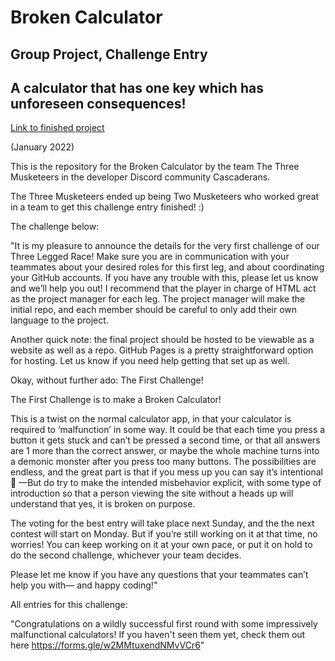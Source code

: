 # Broken Calculator 
## Group Project, Challenge Entry

## A calculator that has one key which has unforeseen consequences!

[Link to finished project](https://j-pohl.github.io/broken-calculator-challenge-entry/)

(January 2022)

This is the repository for the Broken Calculator by the team The Three Musketeers in the developer Discord community Cascaderans. 

The Three Musketeers ended up being Two Musketeers who worked great in a team to get this challenge entry finished! :)

The challenge below:

"It is my pleasure to announce the details for the very first challenge of our Three Legged Race! Make sure you are in communication with your teammates about your desired roles for this first leg, and about coordinating your GitHub accounts. If you have any trouble with this, please let us know and we’ll help you out! I recommend that the player in charge of HTML act as the project manager for each leg. The project manager will make the initial repo, and each member should be careful to only add their own language to the project.

Another quick note: the final project should be hosted to be viewable as a website as well as a repo. GitHub Pages is a pretty straightforward option for hosting. Let us know if you need help getting that set up as well.

Okay, without further ado: The First Challenge!

The First Challenge is to make a Broken Calculator! 

This is a twist on the normal calculator app, in that your calculator is required to ‘malfunction’ in some way.  It could be that each time you press a button it gets stuck and can’t be pressed a second time, or that all answers are 1 more than the correct answer, or maybe the whole machine turns into a demonic monster after you press too many buttons. The possibilities are endless, and the great part is that if you mess up you can say it’s intentional 🤣 —But do try to make the intended misbehavior explicit, with some type of introduction so that a person viewing the site without a heads up will understand that yes, it is broken on purpose.

The voting for the best entry will take place next Sunday, and the the next contest will start on Monday. But if you’re still working on it at that time, no worries! You can keep working on it at your own pace, or put it on hold to do the second challenge, whichever your team decides.


Please let me know if you have any questions that your teammates can’t help you with— and happy coding!"

All entries for this challenge:

"Congratulations on a wildly successful first round with some impressively malfunctional calculators!  If you haven't seen them yet, check them out here https://forms.gle/w2MMtuxendNMvVCr6"
